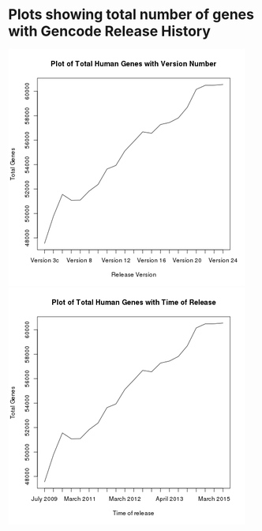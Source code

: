 Plots showing total number of genes with Gencode Release History
================================================================


<img src="TotalGenesPlot1.png">

<img src="TotalGenesPlot2.png">


